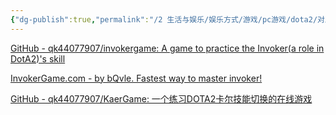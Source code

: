 ```yaml
---
{"dg-publish":true,"permalink":"/2 生活与娱乐/娱乐方式/游戏/pc游戏/dota2/对局之外/卡尔练习游戏/","title":"卡尔练习游戏"}
---
```


[GitHub - qk44077907/invokergame: A game to practice the Invoker(a role in DotA2)'s skill](https://github.com/qk44077907/invokergame/)

[InvokerGame.com - by bQvle. Fastest way to master invoker!](https://www.invokergame.com/)

[GitHub - qk44077907/KaerGame: 一个练习DOTA2卡尔技能切换的在线游戏](https://github.com/qk44077907/KaerGame)